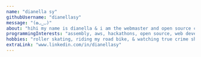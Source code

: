 ```yaml
---
name: "dianella sy"
githubUsername: "dianellasy"
message: "(✿◡‿◡)"
about: "hihi my name is dianella & i am the webmaster and open source co-team lead (❁´◡`❁)"
programmingInterests: "assembly, aws, hackathons, open source, web development, & game development (unity, c#)"
hobbies: "roller skating, riding my road bike, & watching true crime shows"
extraLink: "www.linkedin.com/in/dianellasy"
---
```

